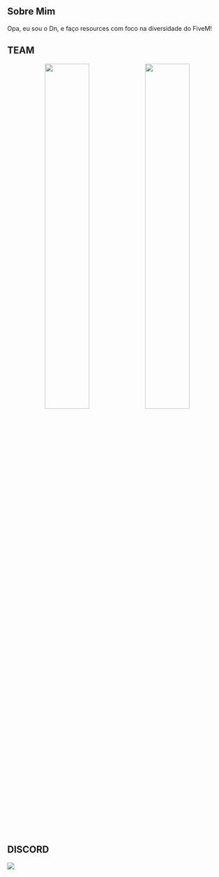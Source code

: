 ## Sobre Mim
Opa, eu sou o Dn, e faço resources com foco na diversidade do FiveM!


## TEAM
<div align="center">
        <a href="https://github.com/Dn099z1"><img width="45%" src="https://github-readme-stats.vercel.app/api?username=Dn099z1&layout=compact&theme=dracula&hide_border=true&show_icons=true"/></a>
        <a href="https://github.com/Dn099z1"><img width="45%" src="https://github-readme-stats.vercel.app/api?username=DnDevz&layout=compact&theme=dracula&hide_border=true&show_icons=true"/></a>
</div>

## DISCORD
  <p><a href="https://discord.gg/BMKH4FgXeY">
      <img src="https://img.shields.io/discord/963207024894705674?style=for-the-badge&logo=discord&labelColor=7289da&logoColor=white&color=2c2f33&label=Discord"/>
  </a></p>
